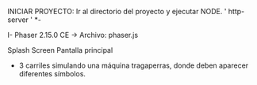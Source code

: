 INICIAR PROYECTO:
Ir al directorio del proyecto y ejecutar NODE. ' http-server '
*-

I- Phaser 2.15.0 CE -> Archivo: phaser.js

Splash Screen
Pantalla principal
- 3 carriles simulando una máquina tragaperras, donde deben aparecer diferentes símbolos.


